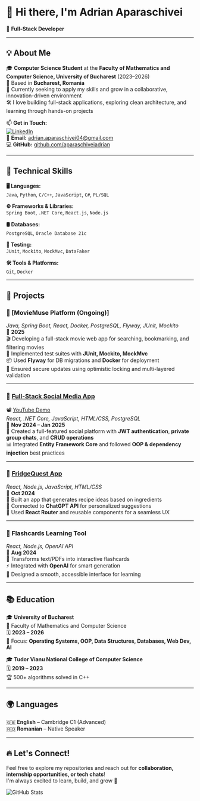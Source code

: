 # 👋 Hi there, I'm Adrian Aparaschivei

🚀 **Full-Stack Developer** 

---

## 💡 About Me

🎓 **Computer Science Student** at the **Faculty of Mathematics and Computer Science, University of Bucharest** (2023–2026)  
📍 Based in **Bucharest, Romania**  
🌱 Currently seeking to apply my skills and grow in a collaborative, innovation-driven environment  
🛠️ I love building full-stack applications, exploring clean architecture, and learning through hands-on projects  

📫 **Get in Touch:**  
[![LinkedIn](https://img.shields.io/badge/LinkedIn-Profile-blue?style=flat&logo=linkedin)](https://linkedin.com/in/adrianaparaschivei)  
📧 **Email:** adrian.aparaschivei04@gmail.com  
💻 **GitHub:** [github.com/aparaschiveiadrian](https://github.com/aparaschiveiadrian)

---

## 🚀 Technical Skills

**🖥️ Languages:**  
`Java`, `Python`, `C/C++`, `JavaScript`, `C#`, `PL/SQL`

**⚙️ Frameworks & Libraries:**  
`Spring Boot`, `.NET Core`, `React.js`, `Node.js`

**🛢️ Databases:**  
`PostgreSQL`, `Oracle Database 21c`

**🧪 Testing:**  
`JUnit`, `Mockito`, `MockMvc`, `DataFaker`

**🛠️ Tools & Platforms:**  
`Git`, `Docker`

---

## 🌟 Projects

### 🔹 [MovieMuse Platform (Ongoing)]
*Java, Spring Boot, React, Docker, PostgreSQL, Flyway, JUnit, Mockito*  
📅 **2025**  
🎬 Developing a full-stack movie web app for searching, bookmarking, and filtering movies  
🧪 Implemented test suites with **JUnit, Mockito, MockMvc**  
📦 Used **Flyway** for DB migrations and **Docker** for deployment  
🔐 Ensured secure updates using optimistic locking and multi-layered validation  

---

### 🔹 [Full-Stack Social Media App](https://github.com/aparaschiveiadrian/SocialMediaPlatform/tree/main/Social%20Media%20Platform)  
📽️ [YouTube Demo](https://www.youtube.com/watch?v=gaVvNqVDKcE)  
*React, .NET Core, JavaScript, HTML/CSS, PostgreSQL*  
📅 **Nov 2024 – Jan 2025**  
👥 Created a full-featured social platform with **JWT authentication**, **private group chats**, and **CRUD operations**  
📊 Integrated **Entity Framework Core** and followed **OOP & dependency injection** best practices  

---

### 🔹 [FridgeQuest App](https://github.com/aparaschiveiadrian/FridgeQuestApp)  
*React, Node.js, JavaScript, HTML/CSS*  
📅 **Oct 2024**  
🥗 Built an app that generates recipe ideas based on ingredients  
🤖 Connected to **ChatGPT API** for personalized suggestions  
🔁 Used **React Router** and reusable components for a seamless UX  

---

### 🔹 Flashcards Learning Tool  
*React, Node.js, OpenAI API*  
📅 **Aug 2024**  
🧠 Transforms text/PDFs into interactive flashcards  
⚡ Integrated with **OpenAI** for smart generation  
🎯 Designed a smooth, accessible interface for learning  

---

## 📚 Education

🎓 **University of Bucharest**  
📍 Faculty of Mathematics and Computer Science  
🗓️ **2023 – 2026**  
📖 Focus: **Operating Systems, OOP, Data Structures, Databases, Web Dev, AI**

🎓 **Tudor Vianu National College of Computer Science**  
🗓️ **2019 – 2023**  
🏆 500+ algorithms solved in C++

---

## 🌍 Languages

🇬🇧 **English** – Cambridge C1 (Advanced)  
🇷🇴 **Romanian** – Native Speaker  

---

## 🔥 Let's Connect!

Feel free to explore my repositories and reach out for **collaboration, internship opportunities, or tech chats**!  
I'm always excited to learn, build, and grow 🚀

![GitHub Stats](https://github-readme-stats.vercel.app/api?username=aparaschiveiadrian&show_icons=true&theme=radical)
